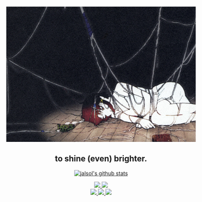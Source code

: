 <p align="center">
  <a href="https://jalsol.xyz">
    <img src="wpp.png" alt="wpp" id="wpp" />
  </a>
</p>

<h2 align="center">to shine (even) brighter.</h2>

<p align="center">
  <a href="https://github.com/jalsol">
    <img
      src="https://github-readme-stats.vercel.app/api?username=jalsol&show_icons=true&count_private=true&theme=github_dark"
      alt="jalsol's github stats"
    />
  </a> 
</p>

<p align="center">
  <a href="https://jalsol.xyz">
    <img
      src="https://img.shields.io/badge/website-000000?style=for-the-badge&logo=About.me&logoColor=white"
    />
  </a>

  <a href="https://github.com/jalsol">
    <img
      src="https://img.shields.io/badge/GitHub-100000?style=for-the-badge&logo=github&logoColor=white"
    />
  </a>

  <br />

  <a href="https://linkedin.com/in/nqtr12">
    <img
      src="https://img.shields.io/badge/LinkedIn-0077B5?style=for-the-badge&logo=linkedin&logoColor=white"
    />
  </a>

  <a href="https://discordapp.com/users/773302164923351042">
    <img
      src="https://img.shields.io/badge/Discord-5865F2?style=for-the-badge&logo=discord&logoColor=white"
    />
  </a>

  <a href="https://soundcloud.com/jalsol">
    <img
      src="https://img.shields.io/badge/SoundCloud-FF3300?style=for-the-badge&logo=soundcloud&logoColor=white"
    />
  </a>
</p>
